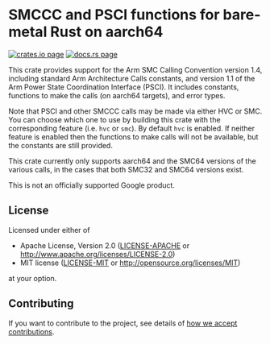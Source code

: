 # SMCCC and PSCI functions for bare-metal Rust on aarch64

[![crates.io page](https://img.shields.io/crates/v/psci.svg)](https://crates.io/crates/psci)
[![docs.rs page](https://docs.rs/psci/badge.svg)](https://docs.rs/psci)

This crate provides support for the Arm SMC Calling Convention version 1.4, including standard Arm
Architecture Calls constants, and version 1.1 of the Arm Power State Coordination Interface (PSCI).
It includes constants, functions to make the calls (on aarch64 targets), and error types.

Note that PSCI and other SMCCC calls may be made via either HVC or SMC. You can choose which one to
use by building this crate with the corresponding feature (i.e. `hvc` or `smc`). By default `hvc` is
enabled. If neither feature is enabled then the functions to make calls will not be available, but
the constants are still provided.

This crate currently only supports aarch64 and the SMC64 versions of the various calls, in the cases
that both SMC32 and SMC64 versions exist.

This is not an officially supported Google product.

## License

Licensed under either of

- Apache License, Version 2.0
  ([LICENSE-APACHE](LICENSE-APACHE) or http://www.apache.org/licenses/LICENSE-2.0)
- MIT license
  ([LICENSE-MIT](LICENSE-MIT) or http://opensource.org/licenses/MIT)

at your option.

## Contributing

If you want to contribute to the project, see details of
[how we accept contributions](CONTRIBUTING.md).
